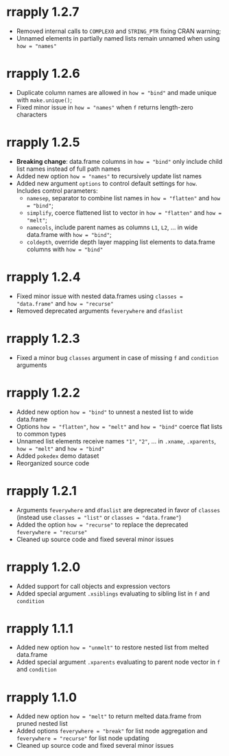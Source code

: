 # rrapply 1.2.7

* Removed internal calls to `COMPLEX0` and `STRING_PTR` fixing CRAN warning;  
* Unnamed elements in partially named lists remain unnamed when using `how = "names"`

# rrapply 1.2.6

* Duplicate column names are allowed in `how = "bind"` and made unique with `make.unique()`;
* Fixed minor issue in `how = "names"` when `f` returns length-zero characters

# rrapply 1.2.5

* **Breaking change**: data.frame columns in `how = "bind"` only include child list names 
  instead of full path names
* Added new option `how = "names"` to recursively update list names
* Added new argument `options` to control default settings for `how`. Includes control parameters:
  - `namesep`, separator to combine list names in `how = "flatten"` and `how = "bind"`;
  - `simplify`, coerce flattened list to vector in `how = "flatten"` and `how = "melt"`;
  - `namecols`, include parent names as columns `L1`, `L2`, ... in wide data.frame with `how = "bind"`;
  - `coldepth`, override depth layer mapping list elements to data.frame columns with `how = "bind"`

# rrapply 1.2.4

* Fixed minor issue with nested data.frames using `classes = "data.frame"` and `how = "recurse"`
* Removed deprecated arguments `feverywhere` and `dfaslist`

# rrapply 1.2.3

* Fixed a minor bug `classes` argument in case of missing `f` and `condition` arguments

# rrapply 1.2.2

* Added new option `how = "bind"` to unnest a nested list to wide data.frame
* Options `how = "flatten"`, `how = "melt"` and `how = "bind"` coerce flat lists to common types 
* Unnamed list elements receive names `"1"`, `"2"`, ... in `.xname`, `.xparents`, `how = "melt"` and `how = "bind"`
* Added `pokedex` demo dataset 
* Reorganized source code

# rrapply 1.2.1

* Arguments `feverywhere` and `dfaslist` are deprecated in favor of `classes` (instead use `classes = "list"` or `classes = "data.frame"`)
* Added the option `how = "recurse"` to replace the deprecated `feverywhere = "recurse"`
* Cleaned up source code and fixed several minor issues

# rrapply 1.2.0

* Added support for call objects and expression vectors
* Added special argument `.xsiblings` evaluating to sibling list in `f` and `condition`

# rrapply 1.1.1

* Added new option `how = "unmelt"` to restore nested list from melted data.frame
* Added special argument `.xparents` evaluating to parent node vector in `f` and `condition` 

# rrapply 1.1.0

* Added new option `how = "melt"` to return melted data.frame from pruned nested list
* Added options `feverywhere = "break"` for list node aggregation and `feverywhere = "recurse"` for list node updating
* Cleaned up source code and fixed several minor issues

